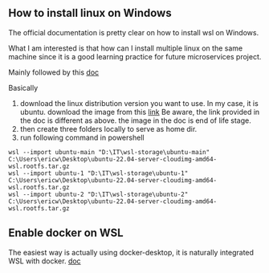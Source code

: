 ## How to install linux on Windows

The official documentation is pretty clear on how to install wsl on Windows.

What I am interested is that how can I install multiple linux on the same machine since it is a good learning practice for 
future microservices project.

Mainly followed by this [doc](https://cloudbytes.dev/snippets/how-to-install-multiple-instances-of-ubuntu-in-wsl2)

Basically

1. download the linux distribution version you want to use. In my case, it is ubuntu.
download the image from this [link](https://cloud-images.ubuntu.com/releases/releases/22.04/release/ubuntu-22.04-server-cloudimg-amd64-wsl.rootfs.tar.gz)
Be aware, the link provided in the doc is different as above. the image in the doc is end of life stage.
2. then create three folders locally to serve as home dir.
1. run following command in powershell
```
wsl --import ubuntu-main "D:\IT\wsl-storage\ubuntu-main" C:\Users\ericw\Desktop\ubuntu-22.04-server-cloudimg-amd64-wsl.rootfs.tar.gz
wsl --import ubuntu-1 "D:\IT\wsl-storage\ubuntu-1" C:\Users\ericw\Desktop\ubuntu-22.04-server-cloudimg-amd64-wsl.rootfs.tar.gz
wsl --import ubuntu-2 "D:\IT\wsl-storage\ubuntu-2" C:\Users\ericw\Desktop\ubuntu-22.04-server-cloudimg-amd64-wsl.rootfs.tar.gz
``` 

## Enable docker on WSL

The easiest way is actually using docker-desktop, it is naturally integrated WSL with docker. [doc](https://docs.docker.com/desktop/windows/wsl/)